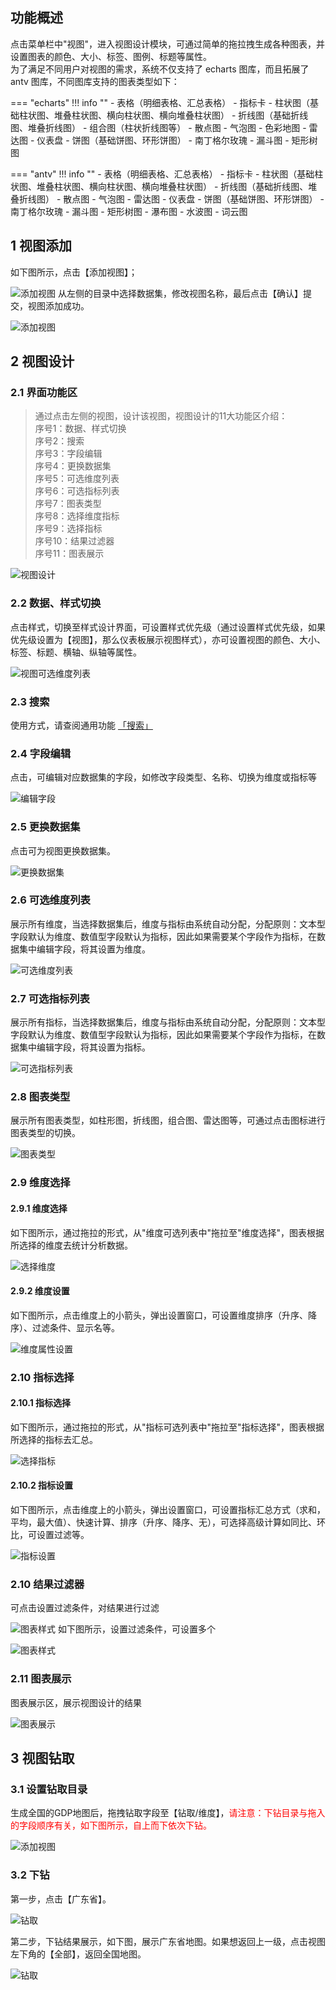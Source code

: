 ## 功能概述
点击菜单栏中"视图"，进入视图设计模块，可通过简单的拖拉拽生成各种图表，并设置图表的颜色、大小、标签、图例、标题等属性。</br>为了满足不同用户对视图的需求，系统不仅支持了 echarts 图库，而且拓展了 antv 图库，不同图库支持的图表类型如下：

=== "echarts"
    !!! info ""
        - 表格（明细表格、汇总表格）
        - 指标卡
        - 柱状图（基础柱状图、堆叠柱状图、横向柱状图、横向堆叠柱状图）
        - 折线图（基础折线图、堆叠折线图）
        - 组合图（柱状折线图等）
        - 散点图
        - 气泡图
        - 色彩地图
        - 雷达图
        - 仪表盘
        - 饼图（基础饼图、环形饼图）
        - 南丁格尔玫瑰
        - 漏斗图
        - 矩形树图

=== "antv"
    !!! info ""
        - 表格（明细表格、汇总表格）
        - 指标卡
        - 柱状图（基础柱状图、堆叠柱状图、横向柱状图、横向堆叠柱状图）
        - 折线图（基础折线图、堆叠折线图）
        - 散点图
        - 气泡图
        - 雷达图
        - 仪表盘
        - 饼图（基础饼图、环形饼图）
        - 南丁格尔玫瑰
        - 漏斗图
        - 矩形树图
        - 瀑布图
        - 水波图
        - 词云图

## 1 视图添加
如下图所示，点击【添加视图】；

![添加视图](../img/view_generation/添加视图入口.png)
从左侧的目录中选择数据集，修改视图名称，最后点击【确认】提交，视图添加成功。

![添加视图](../img/view_generation/添加视图-选择数据集.png)
## 2 视图设计
### 2.1 界面功能区
>通过点击左侧的视图，设计该视图，视图设计的11大功能区介绍：</br>
>序号1：数据、样式切换</br>序号2：搜索</br>序号3：字段编辑</br>序号4：更换数据集</br>序号5：可选维度列表</br>序号6：可选指标列表</br>序号7：图表类型</br>序号8：选择维度指标</br>序号9：选择指标</br>序号10：结果过滤器</br>序号11：图表展示

![视图设计](../img/view_generation/视图设计.png)
### 2.2 数据、样式切换
点击样式，切换至样式设计界面，可设置样式优先级（通过设置样式优先级，如果优先级设置为【视图】，那么仪表板展示视图样式），亦可设置视图的颜色、大小、标签、标题、横轴、纵轴等属性。

![视图可选维度列表](../img/view_generation/数据样式切换.png)
### 2.3 搜索
使用方式，请查阅通用功能 [「搜索」](../general/#_6)

### 2.4 字段编辑
点击，可编辑对应数据集的字段，如修改字段类型、名称、切换为维度或指标等

![编辑字段](../img/view_generation/编辑字段.png)
### 2.5 更换数据集
点击可为视图更换数据集。

![更换数据集](../img/view_generation/更换数据集.png)
### 2.6 可选维度列表
展示所有维度，当选择数据集后，维度与指标由系统自动分配，分配原则：文本型字段默认为维度、数值型字段默认为指标，因此如果需要某个字段作为指标，在数据集中编辑字段，将其设置为维度。

![可选维度列表](../img/view_generation/可选维度列表.png)
### 2.7 可选指标列表
展示所有指标，当选择数据集后，维度与指标由系统自动分配，分配原则：文本型字段默认为维度、数值型字段默认为指标，因此如果需要某个字段作为指标，在数据集中编辑字段，将其设置为指标。

![可选指标列表](../img/view_generation/可选指标列表.png)
### 2.8 图表类型
展示所有图表类型，如柱形图，折线图，组合图、雷达图等，可通过点击图标进行图表类型的切换。

![图表类型](../img/view_generation/图表类型.png)
### 2.9 维度选择
#### 2.9.1 维度选择
如下图所示，通过拖拉的形式，从"维度可选列表中"拖拉至"维度选择"，图表根据所选择的维度去统计分析数据。

![选择维度](../img/view_generation/选择维度.png)

#### 2.9.2 维度设置
如下图所示，点击维度上的小箭头，弹出设置窗口，可设置维度排序（升序、降序）、过滤条件、显示名等。

![维度属性设置](../img/view_generation/维度属性设置.png)
### 2.10 指标选择
#### 2.10.1 指标选择
如下图所示，通过拖拉的形式，从"指标可选列表中"拖拉至"指标选择"，图表根据所选择的指标去汇总。

![选择指标](../img/view_generation/选择指标.png)

#### 2.10.2 指标设置
如下图所示，点击维度上的小箭头，弹出设置窗口，可设置指标汇总方式（求和，平均，最大值）、快速计算、排序（升序、降序、无），可选择高级计算如同比、环比，可设置过滤等。

![指标设置](../img/view_generation/指标属性设置.png)
### 2.10 结果过滤器
可点击设置过滤条件，对结果进行过滤

![图表样式](../img/view_generation/结果过滤器.png)
如下图所示，设置过滤条件，可设置多个

![图表样式](../img/view_generation/结果过滤器设置.png)

### 2.11 图表展示
图表展示区，展示视图设计的结果

![图表展示](../img/view_generation/图表展示.png)

## 3 视图钻取
### 3.1 设置钻取目录
生成全国的GDP地图后，拖拽钻取字段至【钻取/维度】，<font color=#FF0000>请注意：下钻目录与拖入的字段顺序有关，如下图所示，自上而下依次下钻。</font>

![添加视图](../img/view_generation/地图钻取设置.png)
### 3.2 下钻
第一步，点击【广东省】。

![钻取](../img/view_generation/下钻.png)

第二步，下钻结果展示，如下图，展示广东省地图。如果想返回上一级，点击视图左下角的【全部】，返回全国地图。

![钻取](../img/view_generation/下钻返回.png)


